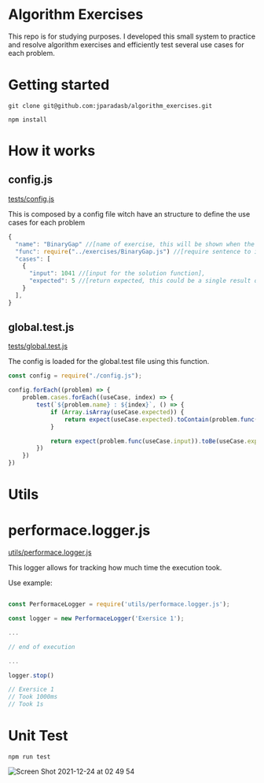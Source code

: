 # Algorithm Exercises

This repo is for studying purposes. I developed this small system to practice and resolve algorithm exercises and efficiently test several use cases for each problem.

# Getting started

`git clone git@github.com:jparadasb/algorithm_exercises.git`

`npm install`

# How it works

## config.js
[tests/config.js](tests/config.js)

This is composed by a config file witch have an structure to define the use cases for each problem

```js
{
  "name": "BinaryGap" //[name of exercise, this will be shown when the unit test be running],
  "func": require("../exercises/BinaryGap.js") //[require sentence to import the solution function],
  "cases": [
    {
      "input": 1041 //[input for the solution function],
      "expected": 5 //[return expected, this could be a single result or an array]
    }
  ],
}
```

## global.test.js
[tests/global.test.js](tests/global.test.js)

The config is loaded for the global.test file using this function.

```js
const config = require("./config.js");

config.forEach((problem) => {
    problem.cases.forEach((useCase, index) => {
        test(`${problem.name} : ${index}`, () => {
            if (Array.isArray(useCase.expected)) {
                return expect(useCase.expected).toContain(problem.func(useCase.input));
            }

            return expect(problem.func(useCase.input)).toBe(useCase.expected);
        })
    })
})
```

# Utils

# performace.logger.js
[utils/performace.logger.js](utils/performace.logger.js)

This logger allows for tracking how much time the execution took.

Use example: 
```js

const PerformaceLogger = require('utils/performace.logger.js');

const logger = new PerformaceLogger('Exersice 1');

...

// end of execution

...

logger.stop()

// Exersice 1
// Took 1000ms
// Took 1s

```

# Unit Test

`npm run test`

![Screen Shot 2021-12-24 at 02 49 54](https://user-images.githubusercontent.com/5114020/147321873-54ad7a4a-7041-49e5-94d5-a7dc86af07f4.png)

